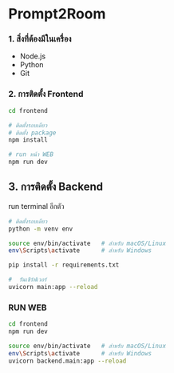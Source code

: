 # Prompt2Room

###  1. สิ่งที่ต้องมีในเครื่อง
- Node.js
- Python
- Git

### 2. การติดตั้ง Frontend
```bash
cd frontend

# ติดตั้งรอบเดียว
# ติดตั้ง package 
npm install

# run หน้า WEB
npm run dev
```

## 3. การติดตั้ง Backend
run terminal อีกตัว
```bash
# ติดตั้งรอบเดียว
python -m venv env

source env/bin/activate   # สำหรับ macOS/Linux
env\Scripts\activate      # สำหรับ Windows

pip install -r requirements.txt

#  รันเซิร์ฟเวอร์
uvicorn main:app --reload
```

### RUN WEB
```bash 
cd frontend
npm run dev

source env/bin/activate   # สำหรับ macOS/Linux
env\Scripts\activate      # สำหรับ Windows
uvicorn backend.main:app --reload

```

